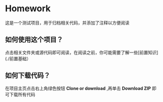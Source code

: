 # Homework
  这是一个测试项目，用于归档相关代码，并添加了注释以方便阅读

## 如何使用这个项目？
  点击相关文件夹或源代码即可阅读，在阅读之前，你可能需要了解一些[前置知识](./前置基础）
 
## 如何下载代码？
  在项目主页点击右上角绿色按钮 **Clone or download** ,再单击 **Download ZIP** 即可下载所有代码